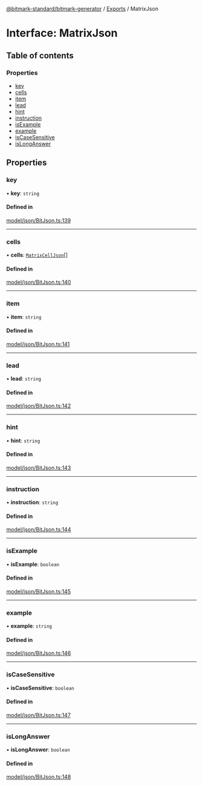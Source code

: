 [@bitmark-standard/bitmark-generator](../API.md) / [Exports](../modules.md) / MatrixJson

# Interface: MatrixJson

## Table of contents

### Properties

- [key](MatrixJson.md#key)
- [cells](MatrixJson.md#cells)
- [item](MatrixJson.md#item)
- [lead](MatrixJson.md#lead)
- [hint](MatrixJson.md#hint)
- [instruction](MatrixJson.md#instruction)
- [isExample](MatrixJson.md#isExample)
- [example](MatrixJson.md#example)
- [isCaseSensitive](MatrixJson.md#isCaseSensitive)
- [isLongAnswer](MatrixJson.md#isLongAnswer)

## Properties

### key

• **key**: `string`

#### Defined in

[model/json/BitJson.ts:139](https://github.com/getMoreBrain/bitmark-generator/blob/ccb191f/src/model/json/BitJson.ts#L139)

___

### cells

• **cells**: [`MatrixCellJson`](MatrixCellJson.md)[]

#### Defined in

[model/json/BitJson.ts:140](https://github.com/getMoreBrain/bitmark-generator/blob/ccb191f/src/model/json/BitJson.ts#L140)

___

### item

• **item**: `string`

#### Defined in

[model/json/BitJson.ts:141](https://github.com/getMoreBrain/bitmark-generator/blob/ccb191f/src/model/json/BitJson.ts#L141)

___

### lead

• **lead**: `string`

#### Defined in

[model/json/BitJson.ts:142](https://github.com/getMoreBrain/bitmark-generator/blob/ccb191f/src/model/json/BitJson.ts#L142)

___

### hint

• **hint**: `string`

#### Defined in

[model/json/BitJson.ts:143](https://github.com/getMoreBrain/bitmark-generator/blob/ccb191f/src/model/json/BitJson.ts#L143)

___

### instruction

• **instruction**: `string`

#### Defined in

[model/json/BitJson.ts:144](https://github.com/getMoreBrain/bitmark-generator/blob/ccb191f/src/model/json/BitJson.ts#L144)

___

### isExample

• **isExample**: `boolean`

#### Defined in

[model/json/BitJson.ts:145](https://github.com/getMoreBrain/bitmark-generator/blob/ccb191f/src/model/json/BitJson.ts#L145)

___

### example

• **example**: `string`

#### Defined in

[model/json/BitJson.ts:146](https://github.com/getMoreBrain/bitmark-generator/blob/ccb191f/src/model/json/BitJson.ts#L146)

___

### isCaseSensitive

• **isCaseSensitive**: `boolean`

#### Defined in

[model/json/BitJson.ts:147](https://github.com/getMoreBrain/bitmark-generator/blob/ccb191f/src/model/json/BitJson.ts#L147)

___

### isLongAnswer

• **isLongAnswer**: `boolean`

#### Defined in

[model/json/BitJson.ts:148](https://github.com/getMoreBrain/bitmark-generator/blob/ccb191f/src/model/json/BitJson.ts#L148)
